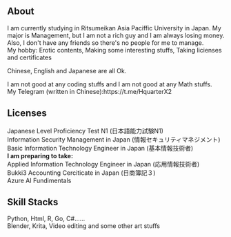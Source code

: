 <h2>About</h2>
<p>I am currently studying in Ritsumeikan Asia Paciffic University in Japan. My major is Management, but I am not a rich guy and I am always losing money. Also, I don't have any friends so there's no people for me to manage. <br> My hobby: Erotic contents, Making some interesting stuffs, Taking licienses and certificates</p>
<p>Chinese, English and Japanese are all Ok.</p>
<p> 
I am not good at any coding stuffs and I am not good at any Math stuffs.<br>
My Telegram (written in Chinese):https://t.me/HquarterX2 </p>

<h2>Licenses</h2> 
  Japanese Level Proficiency Test N1 (日本語能力試験N1)<br>
  Information Security Management in Japan (情報セキュリティマネジメント) <br>
  Basic Information Technology Engineer in Japan (基本情報技術者)<br>
<b>I am preparing to take:</b><br>
  Applied Information Technology Engineer in Japan (応用情報技術者)<br>
  Bukki3 Accounting Cerciticate in Japan (日商簿記３) <br>
  Azure AI Fundimentals
<h2>Skill Stacks</h2>
  Python, Html, R, Go, C#......<br>
  Blender, Krita, Video editing and some other art stuffs
